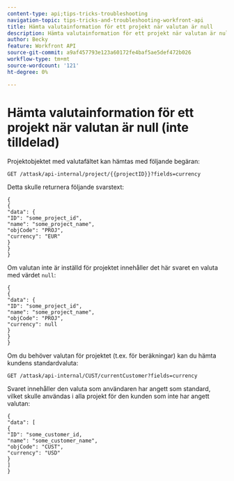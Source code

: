 ```yaml
---
content-type: api;tips-tricks-troubleshooting
navigation-topic: tips-tricks-and-troubleshooting-workfront-api
title: Hämta valutainformation för ett projekt när valutan är null
description: Hämta valutainformation för ett projekt när valutan är null
author: Becky
feature: Workfront API
source-git-commit: a9af457793e123a60172fe4baf5ae5def472b026
workflow-type: tm+mt
source-wordcount: '121'
ht-degree: 0%

---
```


# Hämta valutainformation för ett projekt när valutan är null (inte tilldelad)

Projektobjektet med valutafältet kan hämtas med följande begäran:

```
GET /attask/api-internal/project/{{projectID}}?fields=currency
```

Detta skulle returnera följande svarstext:

```
{
{
"data": {
"ID": "some_project_id",
"name": "some_project_name",
"objCode": "PROJ",
"currency": "EUR"
}
}
}
```

Om valutan inte är inställd för projektet innehåller det här svaret en valuta med värdet `null`:

```
{
{
"data": {
"ID": "some_project_id",
"name": "some_project_name",
"objCode": "PROJ",
"currency": null
}
}
}
```

Om du behöver valutan för projektet (t.ex. för beräkningar) kan du hämta kundens standardvaluta:

`GET /attask/api-internal/CUST/currentCustomer?fields=currency`

Svaret innehåller den valuta som användaren har angett som standard, vilket skulle användas i alla projekt för den kunden som inte har angett valutan:

```
{
"data": [
{
"ID": "some_customer_id,
"name": "some_customer_name",
"objCode": "CUST",
"currency": "USD"
}
]
}
```
